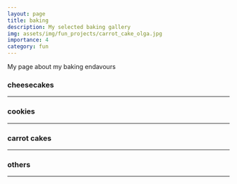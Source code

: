 ```yaml
---
layout: page
title: baking
description: My selected baking gallery
img: assets/img/fun_projects/carrot_cake_olga.jpg
importance: 4
category: fun
---
```


My page about my baking endavours


### cheesecakes
----


### cookies
----


### carrot cakes
----


### others
----

